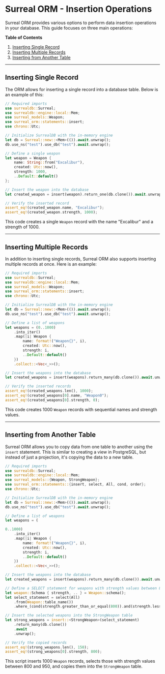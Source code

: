 # Surreal ORM - Insertion Operations

Surreal ORM provides various options to perform data insertion operations in
your database. This guide focuses on three main operations:

**Table of Contents**

1. [Inserting Single Record](#Inserting-Single-Record)
2. [Inserting Multiple Records](#Inserting-Multiple-Records)
3. [Inserting from Another Table](#Inserting-from-Another-Table)

---

<a name="Inserting-Single-Record"></a>

## Inserting Single Record

The ORM allows for inserting a single record into a database table. Below is an
example of this:

```rust
// Required imports
use surrealdb::Surreal;
use surrealdb::engine::local::Mem;
use surreal_models::Weapon;
use surreal_orm::statements::insert;
use chrono::Utc;

// Initialize SurrealDB with the in-memory engine
let db = Surreal::new::<Mem>(()).await.unwrap();
db.use_ns("test").use_db("test").await.unwrap();

// Define a single weapon
let weapon = Weapon {
    name: String::from("Excalibur"),
    created: Utc::now(),
    strength: 1000,
    ..Default::default()
};

// Insert the weapon into the database
let created_weapon = insert(weapon).return_one(db.clone()).await.unwrap();

// Verify the inserted record
assert_eq!(created_weapon.name, "Excalibur");
assert_eq!(created_weapon.strength, 1000);
```

This code creates a single `Weapon` record with the name "Excalibur" and a
strength of 1000.

---

<a name="Inserting-Multiple-Records"></a>

## Inserting Multiple Records

In addition to inserting single records, Surreal ORM also supports inserting
multiple records at once. Here is an example:

```rust
// Required imports
use surrealdb::Surreal;
use surrealdb::engine::local::Mem;
use surreal_models::Weapon;
use surreal_orm::statements::insert;
use chrono::Utc;

// Initialize SurrealDB with the in-memory engine
let db = Surreal::new::<Mem>(()).await.unwrap();
db.use_ns("test").use_db("test").await.unwrap();

// Define a list of weapons
let weapons = (0..1000)
    .into_iter()
    .map(|i| Weapon {
        name: format!("Weapon{}", i),
        created: Utc::now(),
        strength: i,
        ..Default::default()
    })
    .collect::<Vec<_>>();

// Insert the weapons into the database
let created_weapons = insert(weapons).return_many(db.clone()).await.unwrap();

// Verify the inserted records
assert_eq!(created_weapons.len(), 1000);
assert_eq!(created_weapons[0].name, "Weapon0");
assert_eq!(created_weapons[0].strength, 0);
```

This code creates 1000 `Weapon` records with sequential names and strength
values.

---

<a name="Inserting-from-Another-Table"></a>

## Inserting from Another Table

Surreal ORM allows you to copy data from one table to another using the `insert`
statement. This is similar to creating a view in PostgreSQL, but instead of just
a projection, it's copying the data to a new table.

```rust
// Required imports
use surrealdb::Surreal;
use surrealdb::engine::local::Mem;
use surreal_models::{Weapon, StrongWeapon};
use surreal_orm::statements::{insert, select, All, cond, order};
use chrono::Utc;

// Initialize SurrealDB with the in-memory engine
let db = Surreal::new::<Mem>(()).await.unwrap();
db.use_ns("test").use_db("test").await.unwrap();

// Define a list of weapons
let weapons = (

0..1000)
    .into_iter()
    .map(|i| Weapon {
        name: format!("Weapon{}", i),
        created: Utc::now(),
        strength: i,
        ..Default::default()
    })
    .collect::<Vec<_>>();

// Insert the weapons into the database
let created_weapons = insert(weapons).return_many(db.clone()).await.unwrap();

// Define a SELECT statement for weapons with strength values between 800 and 950
let weapon::Schema { strength, .. } = Weapon::schema();
let select_statement = select(All)
    .from(Weapon::table_name())
    .where_(cond(strength.greater_than_or_equal(800)).and(strength.less_than(950)));

// Insert the selected weapons into the StrongWeapon table
let strong_weapons = insert::<StrongWeapon>(select_statement)
    .return_many(db.clone())
    .await
    .unwrap();

// Verify the copied records
assert_eq!(strong_weapons.len(), 150);
assert_eq!(strong_weapons[0].strength, 800);
```

This script inserts 1000 `Weapon` records, selects those with strength values
between 800 and 950, and copies them into the `StrongWeapon` table.
